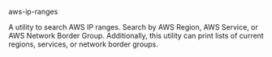 aws-ip-ranges

A utility to search AWS IP ranges. Search by AWS Region, 
AWS Service, or AWS Network Border Group. Additionally, 
this utility can print lists of current regions, services, 
or network border groups.
